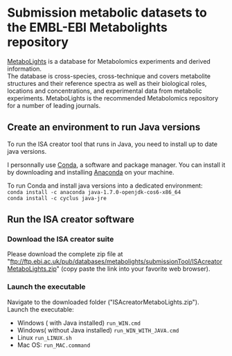 # Submission metabolic datasets to the EMBL-EBI Metabolights repository
[MetaboLights](https://www.ebi.ac.uk/metabolights/index) is a database for Metabolomics experiments and derived information.   
The database is cross-species, cross-technique and covers metabolite structures and their reference spectra as well as their biological roles, locations and concentrations, and experimental data from metabolic experiments. MetaboLights is the recommended Metabolomics repository for a number of leading journals.

## Create an environment to run Java versions
To run the ISA creator tool that runs in Java, you need to install up to date java versions.  

I personnally use [Conda](https://conda.io/docs/), a software and package manager. 
You can install it by downloading and installing [Anaconda](https://conda.io/docs/) on your machine.

To run Conda and install java versions into a dedicated environment:         
`conda install -c anaconda java-1.7.0-openjdk-cos6-x86_64`  
`conda install -c cyclus java-jre `  

## Run the ISA creator software
### Download the ISA creator suite
Please download the complete zip file at "ftp://ftp.ebi.ac.uk/pub/databases/metabolights/submissionTool/ISAcreatorMetaboLights.zip" (copy paste the link into your favorite web browser).

### Launch the executable  
Navigate to the downloaded folder ("ISAcreatorMetaboLights.zip").  
Launch the executable: 
- Windows ( with Java installed) `run_WIN.cmd`
- Windows( without Java installed) `run_WIN_WITH_JAVA.cmd`
- Linux `run_LINUX.sh`
- Mac OS: `run_MAC.command`

